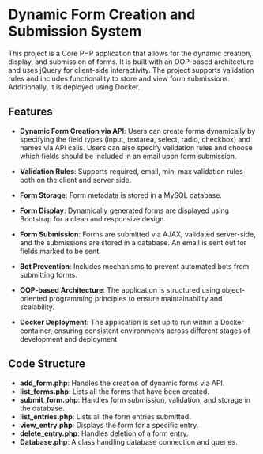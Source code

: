 # Dynamic Form Creation and Submission System

This project is a Core PHP application that allows for the dynamic creation, display, and submission of forms. It is built with an OOP-based architecture and uses jQuery for client-side interactivity. The project supports validation rules and includes functionality to store and view form submissions. Additionally, it is deployed using Docker.

## Features

- **Dynamic Form Creation via API**: Users can create forms dynamically by specifying the field types (input, textarea, select, radio, checkbox) and names via API calls. Users can also specify validation rules and choose which fields should be included in an email upon form submission.

- **Validation Rules**: Supports required, email, min, max validation rules both on the client and server side.

- **Form Storage**: Form metadata is stored in a MySQL database.
- **Form Display**: Dynamically generated forms are displayed using Bootstrap for a clean and responsive design.
- **Form Submission**: Forms are submitted via AJAX, validated server-side, and the submissions are stored in a database. An email is sent out for fields marked to be sent.
- **Bot Prevention**: Includes mechanisms to prevent automated bots from submitting forms.
- **OOP-based Architecture**: The application is structured using object-oriented programming principles to ensure maintainability and scalability.
- **Docker Deployment**: The application is set up to run within a Docker container, ensuring consistent environments across different stages of development and deployment.

## Code Structure
- **add_form.php**: Handles the creation of dynamic forms via API.
- **list_forms.php**: Lists all the forms that have been created.
- **submit_form.php**: Handles form submission, validation, and storage in the database.
- **list_entries.php**: Lists all the form entries submitted.
- **view_entry.php**: Displays the form for a specific entry.
- **delete_entry.php**: Handles deletion of a form entry.
- **Database.php**: A class handling database connection and queries.